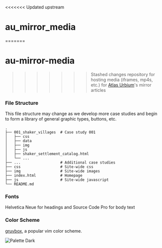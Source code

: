 <<<<<<< Updated upstream
# au_mirror_media
=======
# au-mirror-media
>>>>>>> Stashed changes
> repository for hosting media (iframes, mp4s, etc.) for [Atlas Urbium]'s mirror articles

[Atlas Urbium]: https://au.mirror.xyz

### File Structure

This file structure may change as we develop more case studies and begin to form
a library of general graphic types, buttons, etc.

    .
    ├── 001_shaker_villages  # Case study 001
    │   ├── css
    │   ├── data
    │   ├── img
    │   ├── js
    │   ├── shaker_settlement_catalog.html
    │   └── ...
    ├── ...                  # Additional case studies           
    ├── css                  # Site-wide css
    ├── img                  # Site-wide images
    ├── index.html           # Homepage
    ├── js                   # Site-wide javascript
    └── README.md

### Fonts
Helvetica Neue for headings and Source Code Pro for body text

### Color Scheme
[gruvbox][], a popular vim color scheme.

![Palette Dark](http://i.imgur.com/wa666xg.png)

[gruvbox]: https://github.com/morhetz/gruvbox
